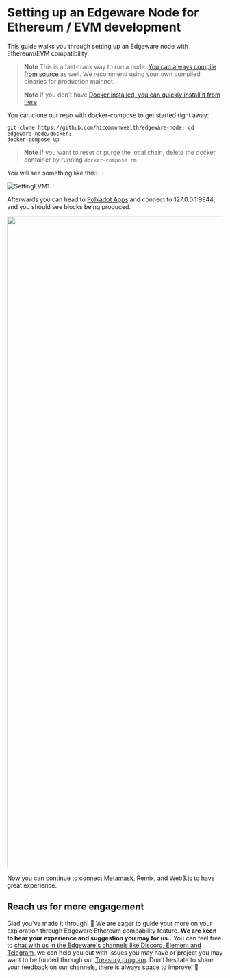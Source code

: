 # Setting up an Edgeware Node for Ethereum / EVM development

This guide walks you through setting up an Edgeware node with Ethereum/EVM compatibility.

> **Note** This is a fast-track way to run a node. [You can always compile from source](https://github.com/hicommonwealth/edgeware-node/tree/v3.2.0) as well. We recommend using your own compiled binaries for production mainnet.
>
> **Note** If you don't have [Docker installed, you can quickly install it from here](https://docs.docker.com/get-docker/)
> 
You can clone our repo with docker-compose to get started right away:

```
git clone https://github.com/hicommonwealth/edgeware-node; cd edgeware-node/docker;
docker-compose up
```
>**Note** If you want to reset or purge the local chain, delete the docker container by running `docker-compose rm`
>
You will see something like this:

![SettingEVM1](https://user-images.githubusercontent.com/32852637/111235976-2a9fc800-85c8-11eb-8a6a-f5d123719ff7.png)

Afterwards you can head to [Polkadot Apps](https://polkadot.js.org/apps/?rpc=ws%3A%2F%2F127.0.0.1%3A9944#/explorer) and connect to 127.0.0.1:9944, and you should see blocks being produced.

<img width="1522"  src="https://user-images.githubusercontent.com/32852637/111236039-58850c80-85c8-11eb-84b4-05a6bb0a45ba.png">

Now you can continue to connect [Metamask](https://contracts.edgewa.re/#/4/interacting-with-a-Edgeware-node-using-metamask), Remix, and Web3.js to have great experience.

<h2>Reach us for more engagement</h2>

Glad you've made it through! 🥰 We are eager to guide your more on your exploration through Edgeware Ethereum compability feature. **We are keen to hear your experience and suggestion you may for us..** You can feel free to [chat with us in the Edgeware's channels like Discord, Element and Telegram](https://linktr.ee/edg_developers), we can help you out with issues you may have or project you may want to be funded through our [Treasury program](https://docs.edgewa.re/edgeware-runtime/treasury). Don't hesitate to share your feedback on our channels, there is always space to improve! 🙌






